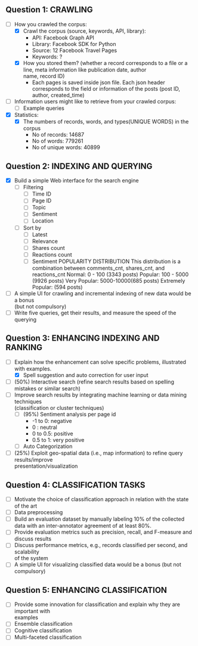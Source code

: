 ## Question 1: CRAWLING
- [ ] How you crawled the corpus:
  - [X] Crawl the corpus (source, keywords, API, library): 
    - API: Facebook Graph API 
    - Library: Facebook SDK for Python 
    - Source: 12 Facebook Travel Pages
    - Keywords: ? 
  - [X] How you stored them? (whether a record corresponds to a file or a line, meta information like publication date, author  
  name, record ID)
    - Each pages is saved inside json file. Each json header corresponds to the field or information of the posts (post ID,  
    author, created_time)
- [ ] Information users might like to retrieve from your crawled corpus:
  - [ ] Example queries
- [X] Statistics:
  - [X] The numbers of records, words, and types(UNIQUE WORDS) in the corpus
    - No of records: 14687
    - No of words: 779261
    - No of unique words: 40899
## Question 2: INDEXING AND QUERYING
- [X] Build a simple Web interface for the search engine
  - [ ] Filtering
    - [ ] Time ID
    - [ ] Page ID
    - [ ] Topic
    - [ ] Sentiment
    - [ ] Location
  - [ ] Sort by
    - [ ] Latest
    - [ ] Relevance
    - [ ] Shares count
    - [ ] Reactions count
    - [ ] Sentiment 
 POPULARITY DISTRIBUTION
 This distribution is a combination between comments_cnt, shares_cnt, and reactions_cnt
 Normal: 0 - 100 (3343 posts)
 Popular: 100 - 5000 (9926 posts)
 Very Popular: 5000-10000(685 posts)
 Extremely Popular: (594 posts)
 
- [ ] A simple UI for crawling and incremental indexing of new data would be a bonus  
(but not compulsory)
- [ ] Write five queries, get their results, and measure the speed of the querying

## Question 3: ENHANCING INDEXING AND RANKING
- [ ] Explain how the enhancement can solve specific problems, illustrated with examples.
  - [X] Spell suggestion and auto correction for user input
- [ ] (50%) Interactive search (refine search results based on spelling mistakes or similar search)
- [ ] Improve search results by integrating machine learning or data mining techniques  
(classification or cluster techniques)
  - [ ] (95%) Sentiment analysis per page id
    - -1 to 0: negative
    -  0 : neutral
    - 0 to 0.5: positive
    - 0.5 to 1: very positive
  - [ ] Auto Categorization
- [ ] (25%) Exploit geo-spatial data (i.e., map information) to refine query results/improve  
presentation/visualization 

## Question 4: CLASSIFICATION TASKS
- [ ] Motivate the choice of classification approach in relation with the state of the art
- [ ] Data preprocessing
- [ ] Build an evaluation dataset by manually labeling 10% of the collected data with an 
inter-annotator agreement of at least 80%.
- [ ] Provide evaluation metrics such as precision, recall, and F-measure and discuss results
- [ ] Discuss performance metrics, e.g., records classified per second, and scalability  
of the system
- [ ] A simple UI for visualizing classified data would be a bonus (but not compulsory)

## Question 5: ENHANCING CLASSIFICATION
- [ ] Provide some innovation for classification and explain why they are important with  
examples
- [ ] Ensemble classification
- [ ] Cognitive classification
- [ ] Multi-faceted classification
